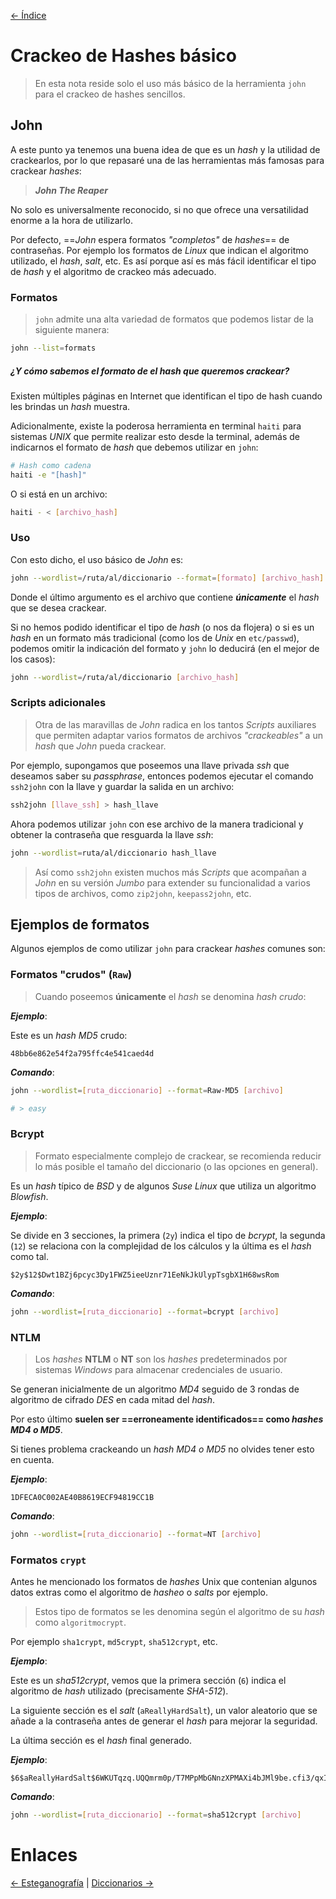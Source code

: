 [<- Índice](../Pentesting.md)
# Crackeo de Hashes básico

> En esta nota reside solo el uso más básico de la herramienta `john` para el crackeo de hashes sencillos.

## John

A este punto ya tenemos una buena idea de que es un *hash* y la utilidad de crackearlos, por lo que repasaré una de las herramientas más famosas para crackear *hashes*:

> ***John The Reaper***

No solo es universalmente reconocido, si no que ofrece una versatilidad enorme a la hora de utilizarlo.

Por defecto, ==*John* espera formatos *"completos"* de *hashes*== de contraseñas. Por ejemplo los formatos de *Linux* que indican el algoritmo utilizado, el *hash*, *salt*, etc.
Es así porque así es más fácil identificar el tipo de *hash* y el algoritmo de crackeo más adecuado.

### Formatos

> `john` admite una alta variedad de formatos que podemos listar de la siguiente manera:

```bash
john --list=formats
```

##### ¿Y cómo sabemos el formato de el *hash* que queremos crackear?

Existen múltiples páginas en Internet que identifican el tipo de hash cuando les brindas un *hash* muestra.

Adicionalmente, existe la poderosa herramienta en terminal `haiti` para sistemas *UNIX* que permite realizar esto desde la terminal, además de indicarnos el formato de *hash* que debemos utilizar en `john`:

```bash
# Hash como cadena
haiti -e "[hash]"
```

O si está en un archivo:

```bash
haiti - < [archivo_hash]
```

### Uso

Con esto dicho, el uso básico de *John* es:

```bash
john --wordlist=/ruta/al/diccionario --format=[formato] [archivo_hash]
```

Donde el último argumento es el archivo que contiene ***únicamente*** el *hash* que se desea crackear.

Si no hemos podido identificar el tipo de *hash* (o nos da flojera) o si es un *hash* en un formato más tradicional (como los de *Unix* en `etc/passwd`), podemos omitir la indicación del formato y `john` lo deducirá (en el mejor de los casos):

```bash
john --wordlist=/ruta/al/diccionario [archivo_hash]
```

### Scripts adicionales

> Otra de las maravillas de *John* radica en los tantos *Scripts* auxiliares que permiten adaptar varios formatos de archivos *"crackeables"* a un *hash* que *John* pueda crackear.

Por ejemplo, supongamos que poseemos una llave privada *ssh* que deseamos saber su *passphrase*, entonces podemos ejecutar el comando `ssh2john` con la llave y guardar la salida en un archivo:

```bash
ssh2john [llave_ssh] > hash_llave
```

Ahora podemos utilizar `john` con ese archivo de la manera tradicional y obtener la contraseña que resguarda la llave *ssh*:

```bash
john --wordlist=ruta/al/diccionario hash_llave
```

> Así como `ssh2john` existen muchos más *Scripts* que acompañan a *John* en su versión *Jumbo* para extender su funcionalidad a varios tipos de archivos, como `zip2john`, `keepass2john`, etc.

## Ejemplos de formatos

Algunos ejemplos de como utilizar `john` para crackear *hashes* comunes son:

### Formatos "crudos" (`Raw`)

> Cuando poseemos **únicamente** el *hash* se denomina *hash crudo*:

***Ejemplo***:

Este es un *hash MD5* crudo:

```
48bb6e862e54f2a795ffc4e541caed4d
```

***Comando***:

```bash
john --wordlist=[ruta_diccionario] --format=Raw-MD5 [archivo]

# > easy
```

### Bcrypt

> Formato especialmente complejo de crackear, se recomienda reducir lo más posible el tamaño del diccionario (o las opciones en general).

Es un *hash* típico de *BSD* y de algunos *Suse Linux* que utiliza un algoritmo *Blowfish*.

***Ejemplo***:

Se divide en 3 secciones, la primera (`2y`) indica el tipo de *bcrypt*, la segunda (`12`) se relaciona con la complejidad de los cálculos y la última es el *hash* como tal.

```
$2y$12$Dwt1BZj6pcyc3Dy1FWZ5ieeUznr71EeNkJkUlypTsgbX1H68wsRom
```

***Comando***:

```bash
john --wordlist=[ruta_diccionario] --format=bcrypt [archivo]
```

### NTLM

> Los *hashes* **NTLM** o **NT** son los *hashes* predeterminados por sistemas *Windows* para almacenar credenciales de usuario.

Se generan inicialmente de un algoritmo *MD4* seguido de 3 rondas de algoritmo de cifrado *DES* en cada mitad del *hash*.

Por esto último **suelen ser ==erroneamente identificados== como *hashes MD4 o MD5***.

Si tienes problema crackeando un *hash MD4 o MD5* no olvides tener esto en cuenta.

***Ejemplo***:

```
1DFECA0C002AE40B8619ECF94819CC1B
```

***Comando***:

```bash
john --wordlist=[ruta_diccionario] --format=NT [archivo]
```

### Formatos `crypt`

Antes he mencionado los formatos de *hashes* Unix que contenian algunos datos extras como el algoritmo de *hasheo* o *salts* por ejemplo.

> Estos tipo de formatos se les denomina según el algoritmo de su *hash* como `algoritmocrypt`.

Por ejemplo `sha1crypt`, `md5crypt`, `sha512crypt`, etc.

***Ejemplo***:

Este es un *sha512crypt*, vemos que la primera sección (`6`) indica el algoritmo de *hash* utilizado (precisamente *SHA-512*).

La siguiente sección es el *salt* (`aReallyHardSalt`), un valor aleatorio que se añade a la contraseña antes de generar el *hash* para mejorar la seguridad.

La última sección es el *hash* final generado.

***Ejemplo***:

```
$6$aReallyHardSalt$6WKUTqzq.UQQmrm0p/T7MPpMbGNnzXPMAXi4bJMl9be.cfi3/qxIf.hsGpS41BqMhSrHVXgMpdjS6xeKZAs02.
```

***Comando***:

```bash
john --wordlist=[ruta_diccionario] --format=sha512crypt [archivo]
```

# Enlaces

[<- Esteganografía](Esteganografia.md) | [Diccionarios ->](Diccionarios.md)